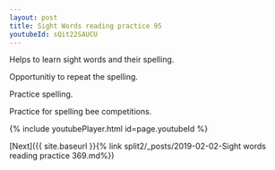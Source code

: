 ```yaml
---
layout: post
title: Sight Words reading practice 95
youtubeId: sQit22SAUCU
---
```

 
 
Helps to learn sight words and their spelling.

Opportunitiy to repeat the spelling. 

Practice spelling. 
 
Practice for spelling bee competitions. 
 
{% include youtubePlayer.html id=page.youtubeId %}
 
 

[Next]({{ site.baseurl }}{% link  split2/_posts/2019-02-02-Sight words reading practice 369.md%})
 
